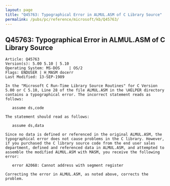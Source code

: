 ```yaml
---
layout: page
title: "Q45763: Typographical Error in ALMUL.ASM of C Library Source"
permalink: /pubs/pc/reference/microsoft/kb/Q45763/
---
```


## Q45763: Typographical Error in ALMUL.ASM of C Library Source

	Article: Q45763
	Version(s): 5.00 5.10 | 5.10
	Operating System: MS-DOS    | OS/2
	Flags: ENDUSER | H_MASM docerr
	Last Modified: 13-SEP-1989
	
	In the "Microsoft C Run-Time Library Source Routines" for C Version
	5.00 or C 5.10, Line 28 of the file ALMUL.ASM in the \HELPER directory
	contains a typographical error. The incorrect statement reads as
	follows:
	
	   assume ds,code
	
	The statement should read as follows:
	
	   assume ds,data
	
	Since no data is defined or referenced in the original ALMUL.ASM, the
	typographical error does not cause problems in the C library. However,
	if you purchased the C library source code from the end user sales
	department, defined and referenced data in ALMUL.ASM, and attempted to
	assemble the modified ALMUL.ASM with MASM, you receive the following
	error:
	
	   error A2068: Cannot address with segment register
	
	Correcting the error in ALMUL.ASM, as noted above, corrects the
	problem.
